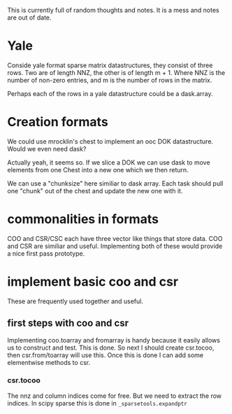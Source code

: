 This is currently full of random thoughts and notes. It is a mess and notes are out of date.

# Yale

Conside yale format sparse matrix datastructures, they consist of three rows.
Two are of length NNZ, the other is of length m + 1.
Where NNZ is the number of non-zero entries, and m is the number of rows in the matrix.

Perhaps each of the rows in a yale datastructure could be a dask.array.

# Creation formats

We could use mrocklin's chest to implement an ooc DOK datastructure. Would we even need dask?

Actually yeah, it seems so.
If we slice a DOK we can use dask to move elements from one Chest into a new one which we then return.

We can use a "chunksize" here similiar to dask array.
Each task should pull one "chunk" out of the chest and update the new one with it.

# commonalities in formats

COO and CSR/CSC each have three vector like things that store data.
COO and CSR are similiar and useful.
Implementing both of these would provide a nice first pass prototype.

# implement basic coo and csr

These are frequently used together and useful.

## first steps with coo and csr

Implementing coo.toarray and fromarray is handy because it easily allows us to construct and test.
This is done.
So next I should create csr.tocoo, then csr.from/toarray will use this.
Once this is done I can add some elementwise methods to csr.

### csr.tocoo

The nnz and column indices come for free.
But we need to extract the row indices.
In scipy sparse this is done in `_sparsetools.expandptr`
